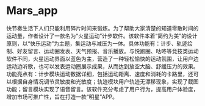 # Mars_app
快节奏生活下人们只能利用碎片时间来锻炼。为了帮助大家清楚的知道零散时间的运动量，作者设计了一款名为“火星运动”计步软件。该软件本着“简约为美”的设计原则，以“快乐运动”为主题，集运动与减压为一体。具体功能有：计步、轨迹绘制、好友留言、运动圈发表、天气预报、音乐播放。与悦跑圈、咕咚等竞技类运动软件不同，火星运动界面以蓝色为主，营造了一种轻松愉快的运动氛围，让用户边运动边听歌，也可以发表运动圈展示成果，从而达到放空大脑、舒缓压力的效果。功能亮点有：计步模块运动数据详细，包括运动距离、速度和消耗的卡路里，还可以根据自身情况调节灵敏度和光敏度；轨迹模块用户轨迹无漂移现象，实现了截图功能；留言模块实现了语音留言。该软件充分考虑了用户行为，提高用户体验度，增加市场可推广性，旨在打造一款“明星”APP。

